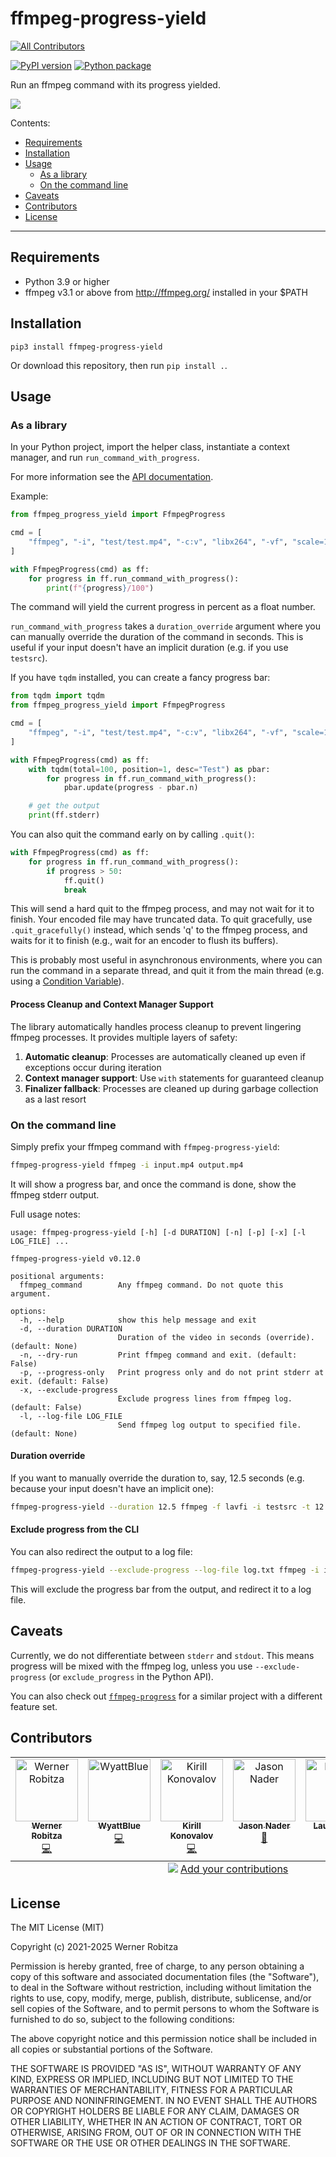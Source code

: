 # ffmpeg-progress-yield
<!-- ALL-CONTRIBUTORS-BADGE:START - Do not remove or modify this section -->
[![All Contributors](https://img.shields.io/badge/all_contributors-6-orange.svg?style=flat-square)](#contributors-)
<!-- ALL-CONTRIBUTORS-BADGE:END -->

[![PyPI version](https://img.shields.io/pypi/v/ffmpeg-progress-yield.svg)](https://pypi.org/project/ffmpeg-progress-yield) [![Python package](https://github.com/slhck/ffmpeg-progress-yield/actions/workflows/python-package.yml/badge.svg)](https://github.com/slhck/ffmpeg-progress-yield/actions/workflows/python-package.yml)

Run an ffmpeg command with its progress yielded.

![](ffmpeg-progress-yield.gif)

Contents:

- [Requirements](#requirements)
- [Installation](#installation)
- [Usage](#usage)
  - [As a library](#as-a-library)
  - [On the command line](#on-the-command-line)
- [Caveats](#caveats)
- [Contributors](#contributors)
- [License](#license)

-------------

## Requirements

-   Python 3.9 or higher
-   ffmpeg v3.1 or above from <http://ffmpeg.org/> installed in your \$PATH

## Installation

    pip3 install ffmpeg-progress-yield

Or download this repository, then run `pip install .`.

## Usage

### As a library

In your Python project, import the helper class, instantiate a context manager, and run `run_command_with_progress`.

For more information see the [API documentation](https://htmlpreview.github.io/?https://github.com/slhck/ffmpeg-progress-yield/blob/master/docs/ffmpeg_progress_yield.html).

Example:

```python
from ffmpeg_progress_yield import FfmpegProgress

cmd = [
    "ffmpeg", "-i", "test/test.mp4", "-c:v", "libx264", "-vf", "scale=1920x1080", "-preset", "fast", "-f", "null", "/dev/null",
]

with FfmpegProgress(cmd) as ff:
    for progress in ff.run_command_with_progress():
        print(f"{progress}/100")
```

The command will yield the current progress in percent as a float number.

`run_command_with_progress` takes a `duration_override` argument where you can manually override the duration of the command in seconds. This is useful if your input doesn't have an implicit duration (e.g. if you use `testsrc`).

If you have `tqdm` installed, you can create a fancy progress bar:

```python
from tqdm import tqdm
from ffmpeg_progress_yield import FfmpegProgress

cmd = [
    "ffmpeg", "-i", "test/test.mp4", "-c:v", "libx264", "-vf", "scale=1920x1080", "-preset", "fast", "-f", "null", "/dev/null",
]

with FfmpegProgress(cmd) as ff:
    with tqdm(total=100, position=1, desc="Test") as pbar:
        for progress in ff.run_command_with_progress():
            pbar.update(progress - pbar.n)

    # get the output
    print(ff.stderr)
```

You can also quit the command early on by calling `.quit()`:

```python
with FfmpegProgress(cmd) as ff:
    for progress in ff.run_command_with_progress():
        if progress > 50:
            ff.quit()
            break
```

This will send a hard quit to the ffmpeg process, and may not wait for it to finish. Your encoded file may have truncated data. To quit gracefully, use `.quit_gracefully()` instead, which sends 'q' to the ffmpeg process, and waits for it to finish (e.g., wait for an encoder to flush its buffers).

This is probably most useful in asynchronous environments, where you can run the command in a separate thread, and quit it from the main thread (e.g. using a [Condition Variable](https://docs.python.org/3/library/threading.html#threading.Condition)).

#### Process Cleanup and Context Manager Support

The library automatically handles process cleanup to prevent lingering ffmpeg processes. It provides multiple layers of safety:

1. **Automatic cleanup**: Processes are automatically cleaned up even if exceptions occur during iteration
2. **Context manager support**: Use `with` statements for guaranteed cleanup
3. **Finalizer fallback**: Processes are cleaned up during garbage collection as a last resort

### On the command line

Simply prefix your ffmpeg command with `ffmpeg-progress-yield`:

```bash
ffmpeg-progress-yield ffmpeg -i input.mp4 output.mp4
```

It will show a progress bar, and once the command is done, show the ffmpeg stderr output.

Full usage notes:

```
usage: ffmpeg-progress-yield [-h] [-d DURATION] [-n] [-p] [-x] [-l LOG_FILE] ...

ffmpeg-progress-yield v0.12.0

positional arguments:
  ffmpeg_command        Any ffmpeg command. Do not quote this argument.

options:
  -h, --help            show this help message and exit
  -d, --duration DURATION
                        Duration of the video in seconds (override). (default: None)
  -n, --dry-run         Print ffmpeg command and exit. (default: False)
  -p, --progress-only   Print progress only and do not print stderr at exit. (default: False)
  -x, --exclude-progress
                        Exclude progress lines from ffmpeg log. (default: False)
  -l, --log-file LOG_FILE
                        Send ffmpeg log output to specified file. (default: None)
```

#### Duration override

If you want to manually override the duration to, say, 12.5 seconds (e.g. because your input doesn't have an implicit one):

```bash
ffmpeg-progress-yield --duration 12.5 ffmpeg -f lavfi -i testsrc -t 12.5 output.mp4
```

#### Exclude progress from the CLI

You can also redirect the output to a log file:

```bash
ffmpeg-progress-yield --exclude-progress --log-file log.txt ffmpeg -i input.mp4 output.mp4
```

This will exclude the progress bar from the output, and redirect it to a log file.

## Caveats

Currently, we do not differentiate between `stderr` and `stdout`. This means progress will be mixed with the ffmpeg log, unless you use `--exclude-progress` (or `exclude_progress` in the Python API).

You can also check out [`ffmpeg-progress`](https://github.com/Tatsh/ffmpeg-progress) for a similar project with a different feature set.

## Contributors

<!-- ALL-CONTRIBUTORS-LIST:START - Do not remove or modify this section -->
<!-- prettier-ignore-start -->
<!-- markdownlint-disable -->
<table>
  <tbody>
    <tr>
      <td align="center" valign="top" width="14.28%"><a href="http://slhck.info/"><img src="https://avatars.githubusercontent.com/u/582444?v=4?s=100" width="100px;" alt="Werner Robitza"/><br /><sub><b>Werner Robitza</b></sub></a><br /><a href="https://github.com/slhck/ffmpeg-progress-yield/commits?author=slhck" title="Code">💻</a></td>
      <td align="center" valign="top" width="14.28%"><a href="https://github.com/WyattBlue"><img src="https://avatars.githubusercontent.com/u/57511737?v=4?s=100" width="100px;" alt="WyattBlue"/><br /><sub><b>WyattBlue</b></sub></a><br /><a href="https://github.com/slhck/ffmpeg-progress-yield/commits?author=WyattBlue" title="Code">💻</a></td>
      <td align="center" valign="top" width="14.28%"><a href="https://github.com/kskadart"><img src="https://avatars.githubusercontent.com/u/120260513?v=4?s=100" width="100px;" alt="Kirill Konovalov"/><br /><sub><b>Kirill Konovalov</b></sub></a><br /><a href="https://github.com/slhck/ffmpeg-progress-yield/commits?author=kskadart" title="Code">💻</a></td>
      <td align="center" valign="top" width="14.28%"><a href="https://github.com/ammgws"><img src="https://avatars.githubusercontent.com/u/20397027?v=4?s=100" width="100px;" alt="Jason Nader"/><br /><sub><b>Jason Nader</b></sub></a><br /><a href="https://github.com/slhck/ffmpeg-progress-yield/issues?q=author%3Aammgws" title="Bug reports">🐛</a></td>
      <td align="center" valign="top" width="14.28%"><a href="https://github.com/LaunchLee"><img src="https://avatars.githubusercontent.com/u/80872691?v=4?s=100" width="100px;" alt="Launch Lee"/><br /><sub><b>Launch Lee</b></sub></a><br /><a href="https://github.com/slhck/ffmpeg-progress-yield/commits?author=LaunchLee" title="Code">💻</a></td>
      <td align="center" valign="top" width="14.28%"><a href="https://github.com/scufre"><img src="https://avatars.githubusercontent.com/u/21089866?v=4?s=100" width="100px;" alt="scufre"/><br /><sub><b>scufre</b></sub></a><br /><a href="https://github.com/slhck/ffmpeg-progress-yield/commits?author=scufre" title="Code">💻</a></td>
    </tr>
  </tbody>
  <tfoot>
    <tr>
      <td align="center" size="13px" colspan="7">
        <img src="https://raw.githubusercontent.com/all-contributors/all-contributors-cli/1b8533af435da9854653492b1327a23a4dbd0a10/assets/logo-small.svg">
          <a href="https://all-contributors.js.org/docs/en/bot/usage">Add your contributions</a>
        </img>
      </td>
    </tr>
  </tfoot>
</table>

<!-- markdownlint-restore -->
<!-- prettier-ignore-end -->

<!-- ALL-CONTRIBUTORS-LIST:END -->

## License

The MIT License (MIT)

Copyright (c) 2021-2025 Werner Robitza

Permission is hereby granted, free of charge, to any person obtaining a copy
of this software and associated documentation files (the "Software"), to deal
in the Software without restriction, including without limitation the rights
to use, copy, modify, merge, publish, distribute, sublicense, and/or sell
copies of the Software, and to permit persons to whom the Software is
furnished to do so, subject to the following conditions:

The above copyright notice and this permission notice shall be included in all
copies or substantial portions of the Software.

THE SOFTWARE IS PROVIDED "AS IS", WITHOUT WARRANTY OF ANY KIND, EXPRESS OR
IMPLIED, INCLUDING BUT NOT LIMITED TO THE WARRANTIES OF MERCHANTABILITY,
FITNESS FOR A PARTICULAR PURPOSE AND NONINFRINGEMENT. IN NO EVENT SHALL THE
AUTHORS OR COPYRIGHT HOLDERS BE LIABLE FOR ANY CLAIM, DAMAGES OR OTHER
LIABILITY, WHETHER IN AN ACTION OF CONTRACT, TORT OR OTHERWISE, ARISING FROM,
OUT OF OR IN CONNECTION WITH THE SOFTWARE OR THE USE OR OTHER DEALINGS IN THE
SOFTWARE.
